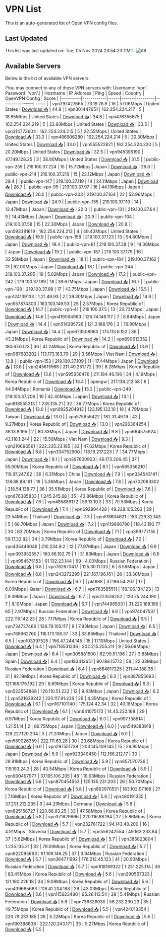 # VPN List

This is an auto-generated list of Open VPN config files.

## Last Updated

This list was last updated on: Tue, 05 Nov 2024 23:54:23 GMT.
![Alt](https://repobeats.axiom.co/api/embed/186b98318ef1479477931607c1ad7d823f12451f.svg "Repobeats analytics image")

## Available Servers

Below is the list of available VPN servers:

(You may connect to any of these VPN servers with: Username: 'vpn', Password: 'vpn'.)
| Hostname | IP Address | Ping | Speed | Country | OpenVPN Config | Score |
|----------|------------|------|-------|---------|----------------| ----- |
| vpn297427665 | 73.19.78.9 | 16 | 57.06Mbps | United States | [Download 📥](./configs/server_0_US.ovpn) | 44.8 |
| vpn301447651 | 162.254.224.217 | 5 | 18.65Mbps | United States | [Download 📥](./configs/server_1_US.ovpn) | 34.8 |
| vpn476355675 | 162.254.224.219 | 5 | 22.93Mbps | United States | [Download 📥](./configs/server_2_US.ovpn) | 33.5 |
| vpn314773604 | 162.254.224.215 | 5 | 22.55Mbps | United States | [Download 📥](./configs/server_3_US.ovpn) | 33.3 |
| vpn486906280 | 162.254.224.214 | 5 | 30.30Mbps | United States | [Download 📥](./configs/server_4_US.ovpn) | 33.0 |
| vpn555522821 | 162.254.224.220 | 5 | 20.20Mbps | United States | [Download 📥](./configs/server_5_US.ovpn) | 32.5 |
| vpn945395190 | 47.149.128.25 | 3 | 36.80Mbps | United States | [Download 📥](./configs/server_6_US.ovpn) | 31.5 |
| public-vpn-255 | 219.100.37.224 | 15 | 15.72Mbps | Japan | [Download 📥](./configs/server_7_JP.ovpn) | 29.6 |
| public-vpn-214 | 219.100.37.216 | 15 | 23.12Mbps | Japan | [Download 📥](./configs/server_8_JP.ovpn) | 29.4 |
| public-vpn-147 | 219.100.37.119 | 14 | 24.11Mbps | Japan | [Download 📥](./configs/server_9_JP.ovpn) | 28.7 |
| public-vpn-95 | 219.100.37.97 | 16 | 44.19Mbps | Japan | [Download 📥](./configs/server_10_JP.ovpn) | 26.0 |
| public-vpn-203 | 219.100.37.164 | 22 | 52.96Mbps | Japan | [Download 📥](./configs/server_11_JP.ovpn) | 24.9 |
| public-vpn-155 | 219.100.37.110 | 14 | 13.47Mbps | Japan | [Download 📥](./configs/server_12_JP.ovpn) | 22.3 |
| public-vpn-131 | 219.100.37.64 | 9 | 14.43Mbps | Japan | [Download 📥](./configs/server_13_JP.ovpn) | 20.9 |
| public-vpn-104 | 219.100.37.58 | 15 | 22.30Mbps | Japan | [Download 📥](./configs/server_14_JP.ovpn) | 20.8 |
| vpn593381619 | 162.254.224.213 | 4 | 49.43Mbps | United States | [Download 📥](./configs/server_15_US.ovpn) | 19.9 |
| public-vpn-158 | 219.100.37.123 | 13 | 54.80Mbps | Japan | [Download 📥](./configs/server_16_JP.ovpn) | 19.4 |
| public-vpn-81 | 219.100.37.28 | 9 | 14.38Mbps | Japan | [Download 📥](./configs/server_17_JP.ovpn) | 19.2 |
| public-vpn-187 | 219.100.37.179 | 16 | 32.58Mbps | Japan | [Download 📥](./configs/server_18_JP.ovpn) | 18.1 |
| public-vpn-184 | 219.100.37.162 | 13 | 62.00Mbps | Japan | [Download 📥](./configs/server_19_JP.ovpn) | 18.1 |
| public-vpn-244 | 219.100.37.205 | 19 | 5.02Mbps | Japan | [Download 📥](./configs/server_20_JP.ovpn) | 17.2 |
| public-vpn-242 | 219.100.37.189 | 18 | 39.67Mbps | Japan | [Download 📥](./configs/server_21_JP.ovpn) | 16.7 |
| public-vpn-108 | 219.100.37.98 | 17 | 43.75Mbps | Japan | [Download 📥](./configs/server_22_JP.ovpn) | 15.5 |
| vpn124139133 | 1.21.49.93 | 2 | 39.30Mbps | Japan | [Download 📥](./configs/server_23_JP.ovpn) | 14.9 |
| vpn557874303 | 183.103.149.53 | 25 | 2.57Mbps | Korea Republic of | [Download 📥](./configs/server_24_KR.ovpn) | 14.7 |
| public-vpn-41 | 219.100.37.5 | 13 | 20.73Mbps | Japan | [Download 📥](./configs/server_25_JP.ovpn) | 14.6 |
| vpn419064963 | 126.74.146.117 | 7 | 8.84Mbps | Japan | [Download 📥](./configs/server_26_JP.ovpn) | 14.4 |
| vpn514295726 | 121.3.168.176 | 2 | 76.99Mbps | Japan | [Download 📥](./configs/server_27_JP.ovpn) | 14.4 |
| vpn673508063 | 175.113.6.152 | 36 | 43.21Mbps | Korea Republic of | [Download 📥](./configs/server_28_KR.ovpn) | 14.2 |
| vpn890613352 | 180.67.6.123 | 36 | 41.24Mbps | Korea Republic of | [Download 📥](./configs/server_29_KR.ovpn) | 13.9 |
| vpn987683202 | 113.173.183.79 | 29 | 3.56Mbps | Viet Nam | [Download 📥](./configs/server_30_VN.ovpn) | 13.8 |
| public-vpn-153 | 219.100.37.109 | 11 | 17.44Mbps | Japan | [Download 📥](./configs/server_31_JP.ovpn) | 13.6 |
| vpn245815968 | 211.49.251.172 | 39 | 8.28Mbps | Korea Republic of | [Download 📥](./configs/server_32_KR.ovpn) | 13.6 |
| vpn595656476 | 211.184.46.106 | 34 | 4.19Mbps | Korea Republic of | [Download 📥](./configs/server_33_KR.ovpn) | 13.4 |
| opengw | 217.138.212.58 | 6 | 44.94Mbps | Romania | [Download 📥](./configs/server_34_RO.ovpn) | 13.3 |
| public-vpn-249 | 219.100.37.206 | 10 | 42.40Mbps | Japan | [Download 📥](./configs/server_35_JP.ovpn) | 13.1 |
| vpn818555213 | 1.235.135.21 | 32 | 36.77Mbps | Korea Republic of | [Download 📥](./configs/server_36_KR.ovpn) | 13.0 |
| vpn0925204913 | 123.195.133.10 | 18 | 4.79Mbps | Taiwan | [Download 📥](./configs/server_37_TW.ovpn) | 13.0 |
| vpn575658422 | 182.31.49.19 | 42 | 9.27Mbps | Korea Republic of | [Download 📥](./configs/server_38_KR.ovpn) | 13.0 |
| vpn296364254 | 36.13.8.195 | 2 | 80.33Mbps | Japan | [Download 📥](./configs/server_39_JP.ovpn) | 9.8 |
| vpn664575924 | 42.118.1.244 | 22 | 15.50Mbps | Viet Nam | [Download 📥](./configs/server_40_VN.ovpn) | 9.3 |
| vpn210696561 | 222.235.23.185 | 33 | 47.62Mbps | Korea Republic of | [Download 📥](./configs/server_41_KR.ovpn) | 8.8 |
| vpn334752900 | 118.19.217.223 | 7 | 34.77Mbps | Japan | [Download 📥](./configs/server_42_JP.ovpn) | 8.1 |
| vpn397600933 | 49.173.206.45 | 37 | 55.00Mbps | Korea Republic of | [Download 📥](./configs/server_43_KR.ovpn) | 8.1 |
| vpn565356210 | 119.97.247.62 | 39 | 6.31Mbps | China | [Download 📥](./configs/server_44_CN.ovpn) | 7.9 |
| vpn334543141 | 126.88.88.191 | 19 | 5.36Mbps | Japan | [Download 📥](./configs/server_45_JP.ovpn) | 7.8 |
| vpn702093302 | 218.54.138.77 | 36 | 35.51Mbps | Korea Republic of | [Download 📥](./configs/server_46_KR.ovpn) | 7.6 |
| vpn676385833 | 1.245.245.68 | 35 | 43.86Mbps | Korea Republic of | [Download 📥](./configs/server_47_KR.ovpn) | 7.6 |
| vpn485889172 | 59.13.10.3 | 33 | 70.53Mbps | Korea Republic of | [Download 📥](./configs/server_48_KR.ovpn) | 7.4 |
| vpn692804428 | 49.228.105.203 | 29 | 23.54Mbps | Thailand | [Download 📥](./configs/server_49_TH.ovpn) | 7.3 |
| vpn518604621 | 153.229.32.143 | 5 | 68.70Mbps | Japan | [Download 📥](./configs/server_50_JP.ovpn) | 7.2 |
| vpn119866786 | 118.43.193.77 | 30 | 63.70Mbps | Korea Republic of | [Download 📥](./configs/server_51_KR.ovpn) | 7.1 |
| vpn399777155 | 59.17.32.82 | 34 | 3.79Mbps | Korea Republic of | [Download 📥](./configs/server_52_KR.ovpn) | 7.0 |
| vpn435446046 | 210.234.9.2 | 12 | 77.97Mbps | Japan | [Download 📥](./configs/server_53_JP.ovpn) | 6.9 |
| vpn393952557 | 160.86.192.75 | 1 | 31.83Mbps | Japan | [Download 📥](./configs/server_54_JP.ovpn) | 6.9 |
| vpn954575153 | 91.132.23.144 | 69 | 4.00Mbps | Russian Federation | [Download 📥](./configs/server_55_RU.ovpn) | 6.8 |
| vpn762670417 | 125.30.11.133 | 6 | 8.56Mbps | Japan | [Download 📥](./configs/server_56_JP.ovpn) | 6.8 |
| vpn243272299 | 221.167.196.161 | 28 | 33.30Mbps | Korea Republic of | [Download 📥](./configs/server_57_KR.ovpn) | 6.7 |
| pkt888 | 37.186.54.207 | 17 | 6.00Mbps | Qatar | [Download 📥](./configs/server_58_QA.ovpn) | 6.7 |
| vpn763585511 | 118.106.134.123 | 13 | 9.39Mbps | Japan | [Download 📥](./configs/server_59_JP.ovpn) | 6.7 |
| vpn223516252 | 120.75.244.190 | 7 | 8.10Mbps | Japan | [Download 📥](./configs/server_60_JP.ovpn) | 6.7 |
| vpn744965031 | 31.220.188.196 | 65 | 2.97Mbps | Russian Federation | [Download 📥](./configs/server_61_RU.ovpn) | 6.6 |
| vpn974047537 | 222.116.142.23 | 28 | 7.17Mbps | Korea Republic of | [Download 📥](./configs/server_62_KR.ovpn) | 6.5 |
| vpn734727466 | 126.79.105.117 | 6 | 7.93Mbps | Japan | [Download 📥](./configs/server_63_JP.ovpn) | 6.5 |
| vpn788962760 | 118.173.106.37 | 33 | 33.85Mbps | Thailand | [Download 📥](./configs/server_64_TH.ovpn) | 6.5 |
| vpn103397525 | 156.47.244.145 | 15 | 17.10Mbps | United States | [Download 📥](./configs/server_65_US.ovpn) | 6.4 |
| vpn716531236 | 202.215.255.211 | 9 | 56.69Mbps | Japan | [Download 📥](./configs/server_66_JP.ovpn) | 6.4 |
| vpn305881500 | 62.99.51.196 | 27 | 3.88Mbps | Spain | [Download 📥](./configs/server_67_ES.ovpn) | 6.4 |
| vpn183412651 | 90.188.157.12 | 58 | 22.33Mbps | Russian Federation | [Download 📥](./configs/server_68_RU.ovpn) | 6.4 |
| vpn884817225 | 211.44.188.38 | 31 | 82.19Mbps | Korea Republic of | [Download 📥](./configs/server_69_KR.ovpn) | 6.3 |
| vpn387855693 | 121.165.179.192 | 29 | 8.69Mbps | Korea Republic of | [Download 📥](./configs/server_70_KR.ovpn) | 6.3 |
| vpn523554868 | 126.110.51.222 | 12 | 9.43Mbps | Japan | [Download 📥](./configs/server_71_JP.ovpn) | 6.2 |
| vpn521639242 | 220.117.91.236 | 29 | 4.35Mbps | Korea Republic of | [Download 📥](./configs/server_72_KR.ovpn) | 6.1 |
| vpn167101140 | 175.124.42.34 | 32 | 40.16Mbps | Korea Republic of | [Download 📥](./configs/server_73_KR.ovpn) | 6.1 |
| vpn641075173 | 14.45.222.168 | 29 | 6.97Mbps | Korea Republic of | [Download 📥](./configs/server_74_KR.ovpn) | 6.0 |
| vpn997758514 | 1.21.51.14 | 2 | 86.75Mbps | Japan | [Download 📥](./configs/server_75_JP.ovpn) | 6.0 |
| vpn549383918 | 126.227.120.204 | 3 | 71.20Mbps | Japan | [Download 📥](./configs/server_76_JP.ovpn) | 6.0 |
| vpn559026359 | 222.111.63.28 | 30 | 23.68Mbps | Korea Republic of | [Download 📥](./configs/server_77_KR.ovpn) | 6.0 |
| vpn297551738 | 203.145.109.145 | 15 | 26.95Mbps | Japan | [Download 📥](./configs/server_78_JP.ovpn) | 5.9 |
| vpn923349450 | 112.166.212.17 | 30 | 28.81Mbps | Korea Republic of | [Download 📥](./configs/server_79_KR.ovpn) | 5.9 |
| vpn857070736 | 119.193.24.3 | 28 | 40.54Mbps | Korea Republic of | [Download 📥](./configs/server_80_KR.ovpn) | 5.9 |
| vpn900497977 | 37.195.106.205 | 46 | 19.63Mbps | Russian Federation | [Download 📥](./configs/server_81_RU.ovpn) | 5.8 |
| vpn870454553 | 125.135.231.203 | 26 | 50.70Mbps | Korea Republic of | [Download 📥](./configs/server_82_KR.ovpn) | 5.8 |
| vpn892970531 | 183.102.97.168 | 27 | 7.16Mbps | Korea Republic of | [Download 📥](./configs/server_83_KR.ovpn) | 5.8 |
| vpn490191355 | 37.201.212.235 | 9 | 44.29Mbps | Germany | [Download 📥](./configs/server_84_DE.ovpn) | 5.8 |
| vpn825158727 | 220.86.83.25 | 33 | 47.58Mbps | Korea Republic of | [Download 📥](./configs/server_85_KR.ovpn) | 5.8 |
| vpn371629666 | 220.116.88.194 | 27 | 5.86Mbps | Korea Republic of | [Download 📥](./configs/server_86_KR.ovpn) | 5.7 |
| vpn232761722 | 94.143.40.200 | 16 | 4.91Mbps | Slovenia | [Download 📥](./configs/server_87_SI.ovpn) | 5.7 |
| vpn556242554 | 49.163.233.84 | 37 | 5.62Mbps | Korea Republic of | [Download 📥](./configs/server_88_KR.ovpn) | 5.7 |
| vpn385823804 | 1.235.135.21 | 32 | 79.09Mbps | Korea Republic of | [Download 📥](./configs/server_89_KR.ovpn) | 5.7 |
| vpn622095663 | 91.109.146.25 | 37 | 3.94Mbps | Russian Federation | [Download 📥](./configs/server_90_RU.ovpn) | 5.7 |
| vpn364711692 | 176.212.45.123 | 41 | 20.90Mbps | Russian Federation | [Download 📥](./configs/server_91_RU.ovpn) | 5.7 |
| vpn818169322 | 1.251.225.114 | 36 | 83.45Mbps | Korea Republic of | [Download 📥](./configs/server_92_KR.ovpn) | 5.6 |
| vpn290567323 | 121.190.226.18 | 34 | 9.09Mbps | Korea Republic of | [Download 📥](./configs/server_93_KR.ovpn) | 5.6 |
| vpn439685683 | 118.41.204.188 | 28 | 43.03Mbps | Korea Republic of | [Download 📥](./configs/server_94_KR.ovpn) | 5.6 |
| vpn115623480 | 95.26.113.54 | 38 | 5.41Mbps | Russian Federation | [Download 📥](./configs/server_95_RU.ovpn) | 5.6 |
| vpn736326030 | 58.232.230.23 | 35 | 49.75Mbps | Korea Republic of | [Download 📥](./configs/server_96_KR.ovpn) | 5.5 |
| vpn424018354 | 220.79.233.185 | 28 | 5.22Mbps | Korea Republic of | [Download 📥](./configs/server_97_KR.ovpn) | 5.5 |
| vpn190388638 | 222.120.243.171 | 33 | 9.27Mbps | Korea Republic of | [Download 📥](./configs/server_98_KR.ovpn) | 5.5 |
